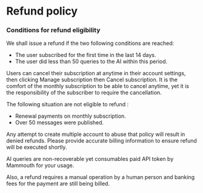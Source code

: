 # Refund policy

### **Conditions for refund eligibility**

We shall issue a refund if the two following conditions are reached:
- The user subscribed for the first time in the last 14 days.
- The user did less than 50 queries to the AI within this period.

Users can cancel their subscription at anytime in their account settings, then clicking Manage subscription then Cancel subscription. 
It is the comfort of the monthly subscription to be able to cancel anytime, yet it is the responsibility of the subscriber to require the cancellation.

The following situation are not eligible to refund :
- Renewal payments on monthly subscription.
- Over 50 messages were published.

Any attempt to create multiple account to abuse that policy will result in denied refunds. Please provide accurate billing information to ensure refund will be executed shortly.

AI queries are non-recoverable yet consumables paid API token by Mammouth for your usage. 

Also, a refund requires a manual operation by a human person and banking fees for the payment are still being billed.